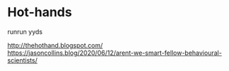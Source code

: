 # Hot-hands
runrun yyds

http://thehothand.blogspot.com/  
https://jasoncollins.blog/2020/06/12/arent-we-smart-fellow-behavioural-scientists/
